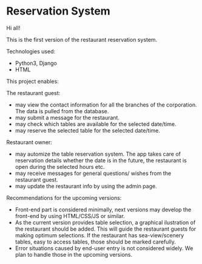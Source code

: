 # Reservation System 

Hi all!

This is the first version of the restaurant reservation system. 

Technologies used:
- Python3, Django
- HTML

This project enables:

The restaurant guest:
- may view the contact information for all the branches of the corporation. The data is pulled from the database.
- may submit a message for the restaurant.
- may check which tables are available for the selected date/time.
- may reserve the selected table for the selected date/time.

Restaurant owner:
- may automize the table reservation system. The app takes care of reservation details whether the date is in the future, the restaurant is open during the selected hours etc.
- may receive messages for general questions/ wishes from the restaurant guest.
- may update the restaurant info by using the admin page.


Recommendations for the upcoming versions:
- Front-end part is considered minimally, next versions may develop the front-end by using HTML/CSS/JS or similar.
- As the current version provides table selection, a graphical ilustration of the restaurant should be added.
This will guide the restaurant guests for making optimum selections. 
If the restaurant has sea-view/scenery tables, easy to access tables, those should be marked carefully.
- Error situations caused by end-user entry is not considered widely. We plan to handle those in the upcoming versions. 
